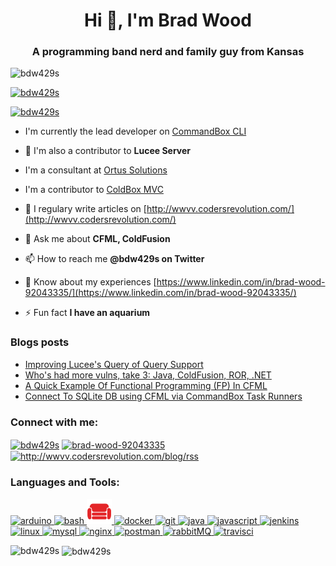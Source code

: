 <h1 align="center">Hi 👋, I'm Brad Wood</h1>
<h3 align="center">A programming band nerd and family guy from Kansas</h3>

<p align="left"> <img src="https://komarev.com/ghpvc/?username=bdw429s&label=Profile%20views&color=0e75b6&style=flat" alt="bdw429s" /> </p>

<p align="left"> <a href="https://github.com/ryo-ma/github-profile-trophy"><img src="https://github-profile-trophy.vercel.app/?username=bdw429s" alt="bdw429s" /></a> </p>

<p align="left"> <a href="https://twitter.com/bdw429s" target="blank"><img src="https://img.shields.io/twitter/follow/bdw429s?logo=twitter&style=for-the-badge" alt="bdw429s" /></a> </p>

- I'm currently the lead developer on [CommandBox CLI](https://commandbox.ortusbooks.com/)

- 🌱 I'm also a contributor to **Lucee Server**

- I'm a consultant at [Ortus Solutions](https://www.ortussolutions.com/)

- I'm a contributor to [ColdBox MVC](https://coldbox.ortusbooks.com/)

- 📝 I regulary write articles on [http://wwvv.codersrevolution.com/](http://wwvv.codersrevolution.com/)

- 💬 Ask me about **CFML, ColdFusion**

- 📫 How to reach me **@bdw429s on Twitter**

- 📄 Know about my experiences [https://www.linkedin.com/in/brad-wood-92043335/](https://www.linkedin.com/in/brad-wood-92043335/)

- ⚡ Fun fact **I have an aquarium**

### Blogs posts
<!-- BLOG-POST-LIST:START -->
- [Improving Lucee's Query of Query Support](http://wwvv.codersrevolution.com/blog/improving-lucees-query-of-query-support)
- [Who's had more vulns, take 3: Java, ColdFusion, ROR, .NET](http://wwvv.codersrevolution.com/blog/whos-had-more-vulns-take-3-java-coldfusion-ror-net)
- [A Quick Example Of Functional Programming (FP) In CFML](http://wwvv.codersrevolution.com/blog/a-quick-example-of-functional-programming-fp-in-cfml)
- [Connect To SQLite DB using CFML via CommandBox Task Runners](http://wwvv.codersrevolution.com/blog/connect-to-sqlite-db-using-cfml-via-commandbox-task-runners)
<!-- BLOG-POST-LIST:END -->

<h3 align="left">Connect with me:</h3>
<p align="left">
<a href="https://twitter.com/bdw429s" target="blank"><img align="center" src="https://cdn.jsdelivr.net/npm/simple-icons@3.0.1/icons/twitter.svg" alt="bdw429s" height="30" width="40" /></a>
<a href="https://linkedin.com/in/brad-wood-92043335" target="blank"><img align="center" src="https://cdn.jsdelivr.net/npm/simple-icons@3.0.1/icons/linkedin.svg" alt="brad-wood-92043335" height="30" width="40" /></a>
<a href="/http://wwvv.codersrevolution.com/blog/rss" target="blank"><img align="center" src="https://cdn.jsdelivr.net/npm/simple-icons@3.0.1/icons/rss.svg" alt="http://wwvv.codersrevolution.com/blog/rss" height="30" width="40" /></a>
</p>

<h3 align="left">Languages and Tools:</h3>
<p align="left"> <a href="https://www.arduino.cc/" target="_blank"> <img src="https://cdn.worldvectorlogo.com/logos/arduino-1.svg" alt="arduino" width="40" height="40"/> </a> <a href="https://www.gnu.org/software/bash/" target="_blank"> <img src="https://www.vectorlogo.zone/logos/gnu_bash/gnu_bash-icon.svg" alt="bash" width="40" height="40"/> </a> <a href="https://couchdb.apache.org/" target="_blank"> <img src="https://raw.githubusercontent.com/devicons/devicon/0d6c64dbbf311879f7d563bfc3ccf559f9ed111c/icons/couchdb/couchdb-original.svg" alt="couchdb" width="40" height="40"/> </a> <a href="https://www.docker.com/" target="_blank"> <img src="https://devicons.github.io/devicon/devicon.git/icons/docker/docker-original-wordmark.svg" alt="docker" width="40" height="40"/> </a> <a href="https://git-scm.com/" target="_blank"> <img src="https://www.vectorlogo.zone/logos/git-scm/git-scm-icon.svg" alt="git" width="40" height="40"/> </a> <a href="https://www.java.com" target="_blank"> <img src="https://devicons.github.io/devicon/devicon.git/icons/java/java-original-wordmark.svg" alt="java" width="40" height="40"/> </a> <a href="https://developer.mozilla.org/en-US/docs/Web/JavaScript" target="_blank"> <img src="https://devicons.github.io/devicon/devicon.git/icons/javascript/javascript-original.svg" alt="javascript" width="40" height="40"/> </a> <a href="https://www.jenkins.io" target="_blank"> <img src="https://www.vectorlogo.zone/logos/jenkins/jenkins-icon.svg" alt="jenkins" width="40" height="40"/> </a> <a href="https://www.linux.org/" target="_blank"> <img src="https://devicons.github.io/devicon/devicon.git/icons/linux/linux-original.svg" alt="linux" width="40" height="40"/> </a> <a href="https://www.mysql.com/" target="_blank"> <img src="https://devicons.github.io/devicon/devicon.git/icons/mysql/mysql-original-wordmark.svg" alt="mysql" width="40" height="40"/> </a> <a href="https://www.nginx.com" target="_blank"> <img src="https://devicons.github.io/devicon/devicon.git/icons/nginx/nginx-original.svg" alt="nginx" width="40" height="40"/> </a> <a href="https://postman.com" target="_blank"> <img src="https://www.vectorlogo.zone/logos/getpostman/getpostman-icon.svg" alt="postman" width="40" height="40"/> </a> <a href="https://www.rabbitmq.com" target="_blank"> <img src="https://www.vectorlogo.zone/logos/rabbitmq/rabbitmq-icon.svg" alt="rabbitMQ" width="40" height="40"/> </a> <a href="https://travis-ci.org" target="_blank"> <img src="https://www.vectorlogo.zone/logos/travis-ci/travis-ci-icon.svg" alt="travisci" width="40" height="40"/> </a> </p>

<p><img align="left" src="https://github-readme-stats.vercel.app/api/top-langs?username=bdw429s&show_icons=true&locale=en&layout=compact" alt="bdw429s" /></p>

<p>&nbsp;<img align="center" src="https://github-readme-stats.vercel.app/api?username=bdw429s&show_icons=true&locale=en" alt="bdw429s" /></p>
